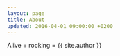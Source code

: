 ```yaml
---
layout: page
title: About
updated: 2016-04-01 09:00:00 +0200
---
```


Alive + rocking = {{ site.author }}
